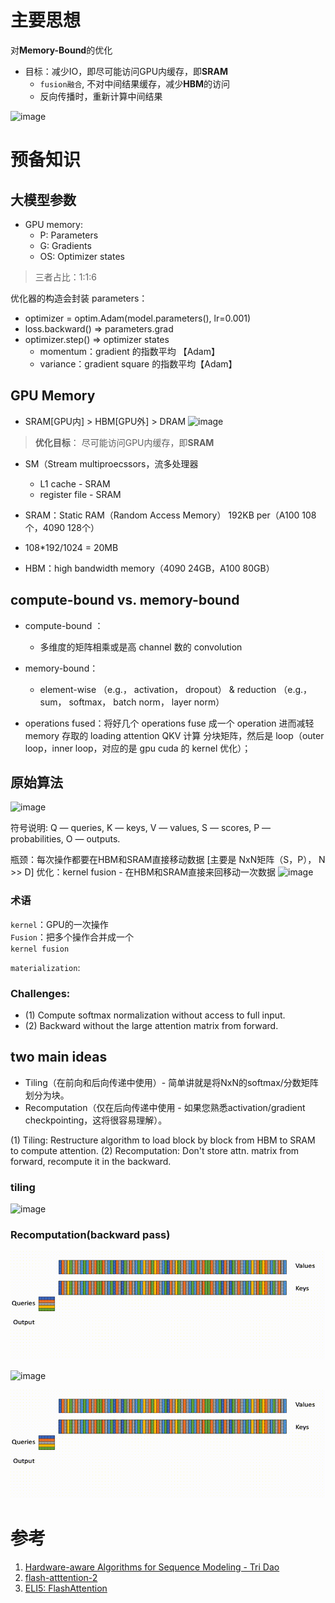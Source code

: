 # 主要思想
对**Memory-Bound**的优化
- 目标：减少IO，即尽可能访问GPU内缓存，即**SRAM**
  - `fusion融合`, 不对中间结果缓存，减少**HBM**的访问
  -  反向传播时，重新计算中间结果

![image](https://github.com/hinswhale/AI-Learning/assets/22999866/fc4177b7-df8e-40d1-921c-a39a73421435)

# 预备知识
## 大模型参数
- GPU memory:
  - P: Parameters
  - G: Gradients
  - OS: Optimizer states
> 三者占比：1:1:6

优化器的构造会封装 parameters：
- optimizer = optim.Adam(model.parameters(), lr=0.001)
- loss.backward() => parameters.grad
- optimizer.step() => optimizer states
  - momentum：gradient 的指数平均 【Adam】
  - variance：gradient square 的指数平均【Adam】
 
## GPU Memory
- SRAM[GPU内]  > HBM[GPU外] > DRAM
  ![image](https://github.com/user-attachments/assets/fb1f825e-939d-446f-aef6-33298b162c74)
>  **优化目标**： 尽可能访问GPU内缓存，即**SRAM**

- SM（Stream multiproecssors，流多处理器 
  - L1 cache - SRAM
  - register file -  SRAM


- SRAM：Static RAM（Random Access Memory） 192KB per（A100 108个，4090 128个）
 -  108*192/1024 = 20MB
- HBM：high bandwidth memory（4090 24GB，A100 80GB）

## compute-bound vs. memory-bound
- compute-bound ：
  -  多维度的矩阵相乘或是高 channel 数的 convolution
- memory-bound：
  -  element-wise （e.g.， activation， dropout） & reduction （e.g.， sum， softmax， batch norm， layer norm）

- operations fused：将好几个 operations fuse 成一个 operation 进而减轻 memory 存取的 loading
attention QKV 计算
分块矩阵，然后是 loop（outer loop，inner loop，对应的是 gpu cuda 的 kernel 优化）；

## 原始算法

![image](https://github.com/hinswhale/AI-Learning/assets/22999866/6b85c509-7b16-4454-8b86-fd83d8d2c0b6)

符号说明: Q — queries, K — keys, V — values, S — scores, P — probabilities, O — outputs.

瓶颈：每次操作都要在HBM和SRAM直接移动数据 [主要是 NxN矩阵（S，P）， N >> D]
优化：kernel fusion - 在HBM和SRAM直接来回移动一次数据
![image](https://github.com/hinswhale/AI-Learning/assets/22999866/96c6531b-3149-4a96-ab82-ccd6f608f47e)

### 术语
`kernel`：GPU的一次操作  
`Fusion`：把多个操作合并成一个  
`kernel fusion`


`materialization`:

### Challenges:
- (1) Compute softmax normalization without access to full input.
- (2) Backward without the large attention matrix from forward.

## two main ideas
- Tiling（在前向和后向传递中使用）- 简单讲就是将NxN的softmax/分数矩阵划分为块。
- Recomputation（仅在后向传递中使用 - 如果您熟悉activation/gradient checkpointing，这将很容易理解）。

(1) Tiling: Restructure algorithm to load block by block from HBM to SRAM to compute attention.
(2) Recomputation: Don't store attn. matrix from forward, recompute it in the backward.

### tiling
![image](https://github.com/hinswhale/AI-Learning/assets/22999866/e5989edb-da91-4700-b5d9-ee8844afc8a2)

### Recomputation(backward pass)

![image](./images/Inference_regular_attn.gif)

![image](./images/inference_splitkv.gif)

![Inference regular attention](./images/Inference_regular_attn.gif)

# 参考
1. [Hardware-aware Algorithms for Sequence Modeling - Tri Dao](https://www.youtube.com/watch?v=foG0ebzuw34)
2. [flash-atttention-2](https://princeton-nlp.github.io/flash-atttention-2/)
3. [ELI5: FlashAttention](https://gordicaleksa.medium.com/eli5-flash-attention-5c44017022ad)
